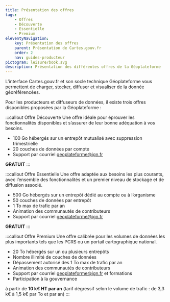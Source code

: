 ```yaml
---
title: Présentation des offres
tags:
    - Offres
    - Découverte
    - Essentielle
    - Premium
eleventyNavigation:
    key: Présentation des offres
    parent: Présentation de Cartes.gouv.fr
    order: 2
    nav: guides-producteur
pictogram: leisure/book.svg
description: Présentation des différentes offres de la Géoplateforme
---
```


L’interface Cartes.gouv.fr et son socle technique Géoplateforme vous permettent de charger, stocker, diffuser et visualiser de la donnée géoréférencées.

Pour les producteurs et diffuseurs de données, il existe trois offres disponibles proposées par la Géoplateforme :

:::callout Offre Découverte
Une offre idéale pour éprouver les fonctionnalités disponibles et s’assurer de leur bonne adéquation à vos besoins.

- 100 Go hébergés sur un entrepôt mutualisé avec suppression trimestrielle
- 20 couches de données par compte
- Support par courriel [geoplateforme@ign.fr](mailto:geoplateforme@ign.fr)

**GRATUIT**
:::

:::callout Offre Essentielle
Une offre adaptée aux besoins les plus courants, avec l’ensemble des fonctionnalités et un premier niveau de stockage et de diffusion associé.

- 500 Go hébergés sur un entrepôt dédié au compte ou à l’organisme
- 50 couches de données par entrepôt
- 1 To max de trafic par an
- Animation des communautés de contributeurs
- Support par courriel [geoplateforme@ign.fr](mailto:geoplateforme@ign.fr)

**GRATUIT**
:::

:::callout Offre Premium
Une offre calibrée pour les volumes de données les plus importants tels que les PCRS ou un portail cartographique national.

- 20 To hébergés sur un ou plusieurs entrepôts
- Nombre illimité de couches de données
- Dépassement autorisé des 1 To max de trafic par an
- Animation des communautés de contributeurs
- Support par courriel [geoplateforme@ign.fr](mailto:geoplateforme@ign.fr) et formations
- Participation à la gouvernance

à partir de **10 k€ HT par an** (tarif dégressif selon le volume de trafic : de 3,3 k€ à 1,5 k€ par To et par an)
:::
